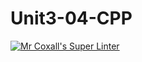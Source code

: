 # Unit3-04-CPP

[![Mr Coxall's Super Linter](https://github.com/ICS3U-Programming-ChristopherD/Unit3-04-CPP/workflows/Mr%20Coxall's%20Super%20Linter/badge.svg)](https://github.com/ICS3U-Programming-ChristopherD/Unit3-04-CPP/actions/)
